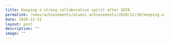 ```yaml
---
title: Keeping a strong collaborative spirit after SOTA
permalink: /news/achievements/alumni-achievements/2020/12/30/keeping-a-strong-collaborative-spirit-after-sota/
date: 2020-12-31
layout: post
description: ""
image: ""
---
```

